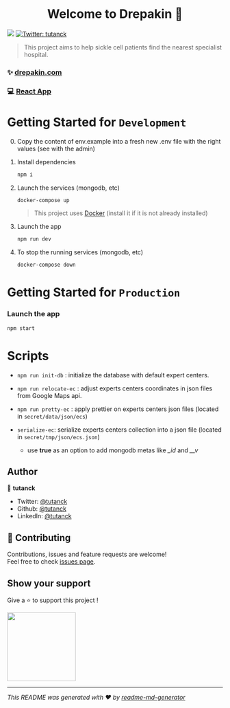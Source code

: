 <h1 align="center">Welcome to Drepakin 👋</h1>
<p>
  <img src="https://img.shields.io/badge/version-1.0.0-blue.svg?cacheSeconds=2592000" />
  <a href="https://twitter.com/tutanck" target="_blank">
    <img alt="Twitter: tutanck" src="https://img.shields.io/twitter/follow/tutanck.svg?style=social" />
  </a>
</p>

> This project aims to help sickle cell patients find the nearest specialist hospital.

### ✨ [drepakin.com](https://drepakin.com/)

### 💻 [React App](https://github.com/tutanck/Drepakin)

# Getting Started for `Development`

0. Copy the content of env.example into a fresh new .env file with the right values (see with the admin)

1. Install dependencies

   ```sh
   npm i
   ```

1. Launch the services (mongodb, etc)

   ```sh
   docker-compose up
   ```

   > This project uses [Docker](https://www.docker.com/) (install it if it is not already installed)

1. Launch the app

   ```sh
   npm run dev
   ```

1. To stop the running services (mongodb, etc)

   ```sh
   docker-compose down
   ```

# Getting Started for `Production`

### Launch the app

```sh
npm start
```

# Scripts

- `npm run init-db` : initialize the database with default expert centers.

- `npm run relocate-ec` : adjust experts centers coordinates in json files from Google Maps api.

- `npm run pretty-ec` : apply prettier on experts centers json files (located in `secret/data/json/ecs`)

- `serialize-ec`: serialize experts centers collection into a json file (located in `secret/tmp/json/ecs.json`)
  - use **true** as an option to add mongodb metas like _\_id_ and _\_\_v_

## Author

👤 **tutanck**

- Twitter: [@tutanck](https://twitter.com/tutanck)
- Github: [@tutanck](https://github.com/tutanck)
- LinkedIn: [@tutanck](https://www.linkedin.com/in/joan-anagbla-90628250/)

## 🤝 Contributing

Contributions, issues and feature requests are welcome!<br />Feel free to check [issues page](https://github.com/tutanck/DrepakinApi/issues).

## Show your support

Give a ⭐️ to support this project !

<a href="https://www.patreon.com/user?u=30635668&fan_landing=true">
  <img src="https://c5.patreon.com/external/logo/become_a_patron_button@2x.png" width="160">
</a>

---

_This README was generated with ❤️ by [readme-md-generator](https://github.com/kefranabg/readme-md-generator)_
